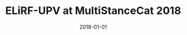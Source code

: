 ---
title: "ELiRF-UPV at MultiStanceCat 2018"
collection: publications
venue: "CEUR"
date: 2018-01-01
citation: 'José Ángel González Barba; Lluis Felip Hurtado Oliver; Ferran Pla Santamaría. ELiRF-UPV at MultiStanceCat 2018. "Proceedings of the Third Workshop on Evaluation of Human Language Technologies for Iberian Languages (IberEval 2018)". pp. 173 - 179. CEUR'
---